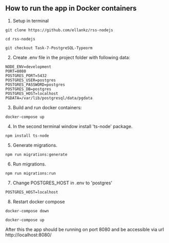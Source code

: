 ## How to run the app in Docker containers

1. Setup in terminal
```
git clone https://github.com/ellankz/rss-nodejs
```
```
cd rss-nodejs
```
```
git checkout Task-7-PostgreSQL-Typeorm
```

2. Create .env file in the project folder with following data:
```
NODE_ENV=development
PORT=8080
POSTGRES_PORT=5432
POSTGRES_USER=postgres
POSTGRES_PASSWORD=postgres
POSTGRES_DB=postgres
POSTGRES_HOST=localhost
PGDATA=/var/lib/postgresql/data/pgdata

```
3. Build and run docker containers:
```
docker-compose up
```

4. In the second terminal window install 'ts-node' package.
```
npm install ts-node
```
5. Generate migrations. 
```
npm run migrations:generate
```
6. Run migrations.
```
npm run migrations:run
```
7. Change POSTGRES_HOST in .env to 'postgres'
```
POSTGRES_HOST=localhost
```
8. Restart docker compose
```
docker-compose down
```
```
docker-compose up
```

After this the app should be running on port 8080 and be accessible via url http://localhost:8080/


